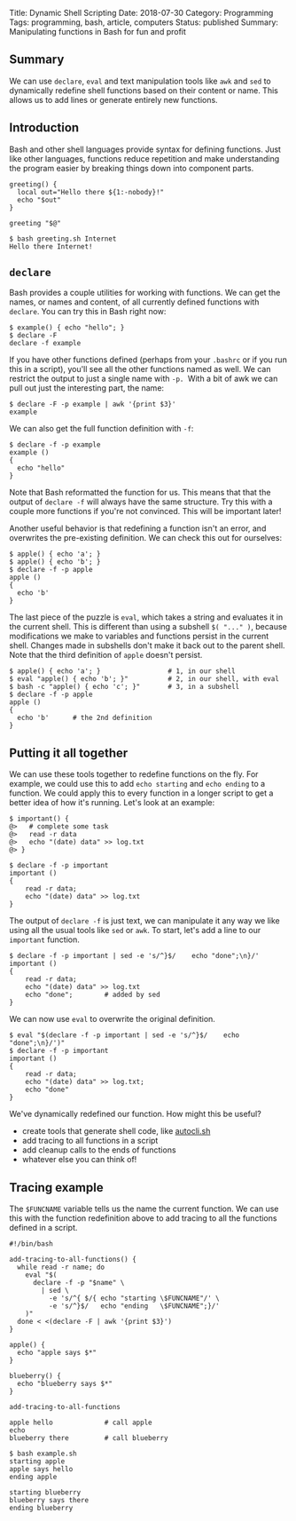 Title: Dynamic Shell Scripting
Date: 2018-07-30
Category: Programming
Tags: programming, bash, article, computers
Status: published
Summary: Manipulating functions in Bash for fun and profit

## Summary

We can use `declare`, `eval` and text manipulation tools like `awk` and `sed`
to dynamically redefine shell functions based on their content or name. This
allows us to add lines or generate entirely new functions.


## Introduction

Bash and other shell languages provide syntax for defining functions. Just like
other languages, functions reduce repetition and make understanding the program
easier by breaking things down into component parts.

```shell
greeting() {
  local out="Hello there ${1:-nobody}!"
  echo "$out"
}

greeting "$@"
```
```shell
$ bash greeting.sh Internet
Hello there Internet!
```

## `declare`

Bash provides a couple utilities for working with functions. We can get the
names, or names and content, of all currently defined functions with `declare`.
You can try this in Bash right now:

```shell
$ example() { echo "hello"; }
$ declare -F
declare -f example
```

If you have other functions defined (perhaps from your `.bashrc` or if you run
this in a script), you'll see all the other functions named as well. We can
restrict the output to just a single name with `-p. `With a bit of awk we can
pull out just the interesting part, the name:

```shell
$ declare -F -p example | awk '{print $3}'
example
```

We can also get the full function definition with `-f`:
```shell
$ declare -f -p example
example ()
{
  echo "hello"
}
```

Note that Bash reformatted the function for us. This means that that the output
of `declare -f` will always have the same structure. Try this with a couple
more functions if you're not convinced. This will be important later!

Another useful behavior is that redefining a function isn't an error, and
overwrites the pre-existing definition. We can check this out for ourselves:

```shell
$ apple() { echo 'a'; }
$ apple() { echo 'b'; }
$ declare -f -p apple
apple ()
{
  echo 'b'
}
```

The last piece of the puzzle is `eval`, which takes a string and evaluates it
in the current shell. This is different than using a subshell `$( "..." )`,
because modifications we make to variables and functions persist in the current
shell. Changes made in subshells don't make it back out to the parent shell.
Note that the third definition of `apple` doesn't persist.

```shell
$ apple() { echo 'a'; }                 # 1, in our shell
$ eval "apple() { echo 'b'; }"          # 2, in our shell, with eval
$ bash -c "apple() { echo 'c'; }"       # 3, in a subshell
$ declare -f -p apple
apple ()
{
  echo 'b'      # the 2nd definition
}
```

## Putting it all together

We can use these tools together to redefine functions on the fly. For example,
we could use this to add `echo starting` and `echo ending` to a function. We
could apply this to every function in a longer script to get a better idea of
how it's running. Let's look at an example:

```shell
$ important() {
@>   # complete some task
@>   read -r data
@>   echo "(date) data" >> log.txt
@> }

$ declare -f -p important
important ()
{
    read -r data;
    echo "(date) data" >> log.txt
}
```

The output of `declare -f` is just text, we can manipulate it any way we like
using all the usual tools like `sed` or `awk`. To start, let's add a line to
our `important` function.

```shell
$ declare -f -p important | sed -e 's/^}$/    echo "done";\n}/'
important ()
{
    read -r data;
    echo "(date) data" >> log.txt
    echo "done";        # added by sed
}
```

We can now use `eval` to overwrite the original definition.

```shell
$ eval "$(declare -f -p important | sed -e 's/^}$/    echo "done";\n}/')"
$ declare -f -p important
important ()
{
    read -r data;
    echo "(date) data" >> log.txt;
    echo "done"
}
```

We've dynamically redefined our function. How might this be useful?

- create tools that generate shell code, like
  [autocli.sh](https://github.com/Gandalf-/DotFiles/blob/master/lib/autocli.sh)
- add tracing to all functions in a script
- add cleanup calls to the ends of functions
- whatever else you can think of!

## Tracing example

The `$FUNCNAME` variable tells us the name the current function. We can use
this with the function redefinition above to add tracing to all the functions
defined in a script.

```shell
#!/bin/bash

add-tracing-to-all-functions() {
  while read -r name; do
    eval "$(
      declare -f -p "$name" \
        | sed \
          -e 's/^{ $/{ echo "starting \$FUNCNAME"/' \
          -e 's/^}$/   echo "ending   \$FUNCNAME";}/'
    )"
  done < <(declare -F | awk '{print $3}')
}

apple() {
  echo "apple says $*"
}

blueberry() {
  echo "blueberry says $*"
}

add-tracing-to-all-functions

apple hello             # call apple
echo
blueberry there         # call blueberry
```

```shell
$ bash example.sh
starting apple
apple says hello
ending apple

starting blueberry
blueberry says there
ending blueberry
```
